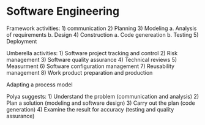 # Software Engineering

Framework activities:
    1) communication
    2) Planning
    3) Modeling
        a. Analysis of requirements
        b. Design
    4) Construction
        a. Code genereation
        b. Testing
    5) Deployment

Umberella activities:
    1) Software project tracking and control
    2) Risk management
    3) Software quality assurance
    4) Technical reviews
    5) Measurment
    6) Software configuration management
    7) Reusability management
    8) Work product preparation and production

Adapting a process model


Polya suggests:
    1) Understand the problem (communication and analysis)
    2) Plan a solution (modeling and software design)
    3) Carry out the plan (code generation)
    4) Examine the result for accuracy (testing and quality assurance)

